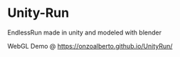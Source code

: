# Unity-Run
 
EndlessRun made in unity and modeled with blender

WebGL Demo @ https://onzoalberto.github.io/UnityRun/
